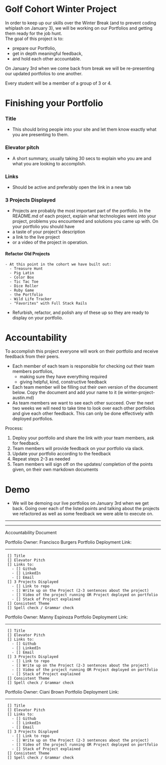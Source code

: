 # Golf Cohort Winter Project

In order to keep up our skills over the Winter Break (and to prevent coding whiplash on January 3), we will be working on our Portfolios and getting them ready for the job hunt.   
The goal of this project is to:
- prepare our Portfolio, 
- get in depth meaningful feedback,
- and hold each other accountable. 

On January 3rd when we come back from break we will be re-presenting our updated portfolios to one another. 

Every student will be a member of a group of 3 or 4. 


# Finishing your Portfolio 

### Title  
  - This should bring people into your site and let them know exactly what you are presenting to them. 
### Elevator pitch
  - A short summary, usually taking 30 secs to explain who you are and what you are looking to accomplish. 
### Links
  -  Should be active and preferably open the link in a new tab
### 3 Projects Displayed
  - Projects are probably the most important part of the portfolio. In the README.md of each project, explain what technologies went into your project, problems you encountered and solutions you came up with. 
  On your portfolio you should have
  - a taste of your project's description 
  - a link to the live project
  - or a video of the project in operation. 
  #### Refactor Old Projects
    - At this point in the cohort we have built out:   
      - Treasure Hunt
      - Pig Latin  
      - Color Box  
      - Tic Tac Toe
      - Dice Roller  
      - Ruby Game  
      - the Portfolio  
      - Wild Life Tracker  
      - "Favorites" with Full Stack Rails   
  - Refurbish, refactor, and polish any of these up so they are ready to display on your portfolio. 


# Accountability 
To accomplish this project everyone will work on their portfolio and receive feedback from their peers.
  - Each member of each team is responsible for checking out their team members portfolios, 
    - making sure they have everything required
    - giving helpful, kind, constructive feedback
  - Each team member will be filling out their own version of the document below. Copy the document and add your name to it (ie winter-project-austin.md)
  - As team members we want to see each other succeed. Over the next two weeks we will need to take time to look over each other portfolios and give each other feedback. This can only be done effectively with deployed portfolios.  

Process: 
  1. Deploy your portfolio and share the link with your team members, ask for feedback.
  2. Team members will provide feedback on your portfolio via slack.
  3. Update your portfolio according to the feedback
  4. Repeat steps 2-3 as needed
  4. Team members will sign off on the updates/ completion of the points given, on their own markdown documents
  
# Demo
 - We will be demoing our live portfolios on January 3rd when we get back. Going over each of the listed points and talking about the projects we refactored as well as some feedback we were able to execute on. 

 _________________________________ 
 _________________________________ 


  Accountability Document 

  Portfolio Owner:  Francisco Burgers
  Portfolio Deployment Link: 
 _________________________________ 
     [] Title  
     [] Elevator Pitch  
     [] Links to:  
       - [] Github  
       - [] LinkedIn  
       - [] Email  
     [] 3 Projects Displayed  
       - [] Link to repo  
       - [] Write up on the Project (2-3 sentences about the project)  
       - [] Video of the project running OR Project deployed on portfolio  
       - [] Stack of Project explained 
     [] Consistent Theme
     [] Spell check / Grammar check 

   
  Portfolio Owner:  Manny Espinoza
  Portfolio Deployment Link: 
 _________________________________ 
     [] Title  
     [] Elevator Pitch  
     [] Links to:  
       - [] Github  
       - [] LinkedIn  
       - [] Email  
     [] 3 Projects Displayed  
       - [] Link to repo  
       - [] Write up on the Project (2-3 sentences about the project)  
       - [] Video of the project running OR Project deployed on portfolio  
       - [] Stack of Project explained 
     [] Consistent Theme
     [] Spell check / Grammar check 

   
  Portfolio Owner:  Ciani Brown
  Portfolio Deployment Link: 
 _________________________________ 
     [] Title  
     [] Elevator Pitch  
     [] Links to:  
       - [] Github  
       - [] LinkedIn  
       - [] Email  
     [] 3 Projects Displayed  
       - [] Link to repo  
       - [] Write up on the Project (2-3 sentences about the project)  
       - [] Video of the project running OR Project deployed on portfolio  
       - [] Stack of Project explained 
     [] Consistent Theme
     [] Spell check / Grammar check 


